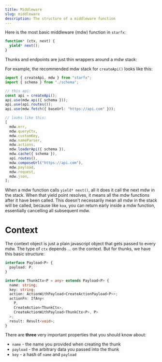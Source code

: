 ```yaml
---
title: Middleware
slug: middleware
description: The structure of a middleware function
---
```


Here is the most basic middleware (mdw) function in `starfx`:

```ts
function* (ctx, next) {
  yield* next();
}
```

Thunks and endpoints are just thin wrappers around a mdw stack:

For example, the recommended mdw stack for `createApi()` looks like this:

```ts
import { createApi, mdw } from "starfx";
import { schema } from "./schema";

// this api:
const api = createApi();
api.use(mdw.api({ schema }));
api.use(api.routes());
api.use(mdw.fetch({ baseUrl: "https://api.com" }));

// looks like this:
[
  mdw.err,
  mdw.queryCtx,
  mdw.customKey,
  mdw.nameParser,
  mdw.actions,
  mdw.loaderApi({ schema }),
  mdw.cache({ schema }),
  api.routes(),
  mdw.composeUrl("https://api.com"),
  mdw.payload,
  mdw.request,
  mdw.json,
];
```

When a mdw function calls `yield* next()`, all it does it call the next mdw in
the stack. When that yield point resolves, it means all the mdw functions after
it have been called. This doesn't necessarily mean all mdw in the stack will be
called, because like `koa`, you can return early inside a mdw function,
essentially cancelling all subsequent mdw.

# Context

The context object is just a plain javascript object that gets passed to every
mdw. The type of `ctx` depends ... on the context. But for thunks, we have this
basic structure:

```ts
interface Payload<P> {
  payload: P;
}

interface ThunkCtx<P = any> extends Payload<P> {
  name: string;
  key: string;
  action: ActionWithPayload<CreateActionPayload<P>>;
  actionFn: IfAny<
    P,
    CreateAction<ThunkCtx>,
    CreateActionWithPayload<ThunkCtx<P>, P>
  >;
  result: Result<void>;
}
```

There are **three** very important properties that you should know about:

- `name` - the name you provided when creating the thunk
- `payload` - the arbitrary data you passed into the thunk
- `key` - a hash of `name` and `payload`
